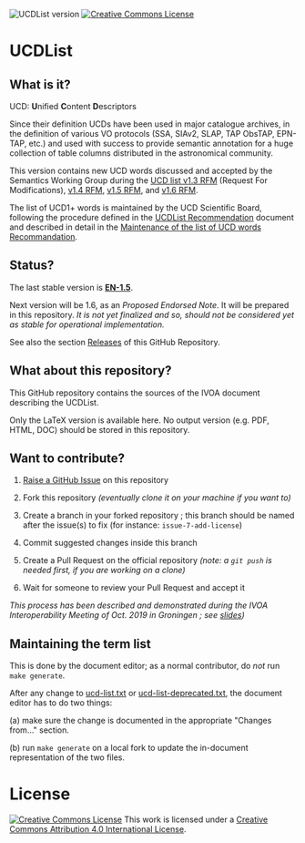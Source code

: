 ![UCDList version](https://img.shields.io/badge/UCDList-WD--1.6-yellow.svg)
[![Creative Commons License](https://i.creativecommons.org/l/by/4.0/80x15.png)](http://creativecommons.org/licenses/by/4.0/)

# UCDList

## What is it?

UCD: **U**nified **C**ontent **D**escriptors 

Since their definition UCDs have been used in major catalogue archives, in the 
definition of various VO protocols (SSA, SIAv2, SLAP, TAP ObsTAP, EPN-TAP, etc.) 
and used with success to provide semantic annotation for a huge collection of 
table columns distributed in the astronomical community.

This version contains new UCD words discussed and accepted by the Semantics 
Working Group during the [UCD list v1.3 RFM](https://wiki.ivoa.net/twiki/bin/view/IVOA/UCDList_1-3_RFM) 
(Request For Modifications), [v1.4 RFM](https://wiki.ivoa.net/twiki/bin/view/IVOA/UCDList_1-4_RFM), 
[v1.5 RFM](https://wiki.ivoa.net/twiki/bin/view/IVOA/UCDList_1-5_RFM),
and [v1.6 RFM](https://wiki.ivoa.net/twiki/bin/view/IVOA/UCDList_1-6_RFM).

The list of UCD1+ words is maintained by the UCD Scientific Board, following the 
procedure defined in the [UCDList 
Recommendation](http://www.ivoa.net/Documents/latest/UCD.html) document and 
described in detail in the [Maintenance of the list of UCD words 
Recommandation](http://www.ivoa.net/documents/latest/UCDlistMaintenance.html).


## Status?

The last stable version is
**[EN-1.5](https://www.ivoa.net/documents/UCD1+/20230125/index.html)**.

Next version will be 1.6, as an _Proposed Endorsed Note_. It will be prepared in this repository. 
 _It is not yet finalized and so, should not be considered yet as stable for 
operational implementation._

See also the section
[Releases](https://github.com/ivoa-std/UCDList/releases) of this GitHub Repository.



## What about this repository?

This GitHub repository contains the sources of the IVOA document describing
the UCDList.

Only the LaTeX version is available here. No output version (e.g. PDF, HTML,
DOC) should be stored in this repository.

## Want to contribute?

1. [Raise a GitHub Issue](https://github.com/ivoa-std/UCDList/issues/new) on this
   repository

2. Fork this repository _(eventually clone it on your machine if you want to)_

3. Create a branch in your forked repository ; this branch should be named after the issue(s) to fix (for instance: `issue-7-add-license`)

4. Commit suggested changes inside this branch

5. Create a Pull Request on the official repository _(note: a `git push` is needed first, if you are working on a clone)_

6. Wait for someone to review your Pull Request and accept it

_This process has been described and demonstrated during the IVOA Interoperability Meeting of Oct. 2019 in Groningen ; see [slides](https://wiki.ivoa.net/internal/IVOA/InterOpOct2019GitHub/IVOA_Github.pdf))_

## Maintaining the term list

This is done by the document editor; as a normal contributor, do *not* run 
``make generate``.

After any change to [ucd-list.txt](ucd-list.txt) or [ucd-list-deprecated.txt](ucd-list-deprecated.txt), the
document editor has to do two things:

(a) make sure the change is documented in the appropriate "Changes
    from..." section.

(b) run ``make generate`` on a local fork to update the in-document representation of
    the two files.

# License 

[![Creative Commons License](https://i.creativecommons.org/l/by/4.0/88x31.png)](http://creativecommons.org/licenses/by/4.0/)
This work is licensed under a
[Creative Commons Attribution 4.0 International License](http://creativecommons.org/licenses/by/4.0/).
  

